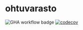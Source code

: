 # ohtuvarasto

![GHA workflow badge](https://github.com/Capslock01/ohtuvarasto/workflows/CI/badge.svg) [![codecov](https://codecov.io/gh/Capslock01/ohtuvarasto/branch/main/graph/badge.svg?token=7X9KG96SAS)](https://codecov.io/gh/Capslock01/ohtuvarasto)
